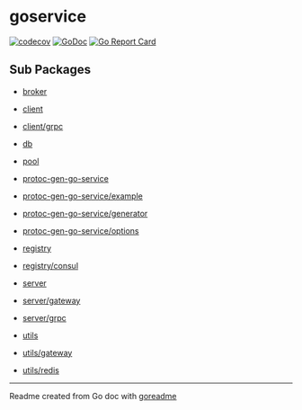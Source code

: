 # goservice

[![codecov](https://codecov.io/gh/easeq/go-service/branch/master/graph/badge.svg)](https://codecov.io/gh/easeq/go-service)
[![GoDoc](https://img.shields.io/badge/pkg.go.dev-doc-blue)](http://pkg.go.dev/github.com/easeq/go-service)
[![Go Report Card](https://goreportcard.com/badge/github.com/easeq/go-service)](https://goreportcard.com/report/github.com/easeq/go-service)

## Sub Packages

* [broker](./broker)

* [client](./client)

* [client/grpc](./client/grpc)

* [db](./db)

* [pool](./pool)

* [protoc-gen-go-service](./protoc-gen-go-service)

* [protoc-gen-go-service/example](./protoc-gen-go-service/example)

* [protoc-gen-go-service/generator](./protoc-gen-go-service/generator)

* [protoc-gen-go-service/options](./protoc-gen-go-service/options)

* [registry](./registry)

* [registry/consul](./registry/consul)

* [server](./server)

* [server/gateway](./server/gateway)

* [server/grpc](./server/grpc)

* [utils](./utils)

* [utils/gateway](./utils/gateway)

* [utils/redis](./utils/redis)

---
Readme created from Go doc with [goreadme](https://github.com/posener/goreadme)
